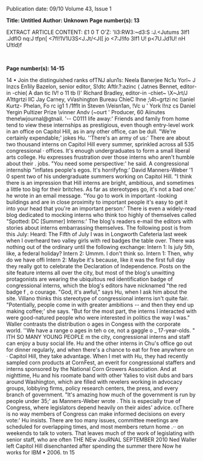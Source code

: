 Publication date: 09/10
Volume 43, Issue 1

**Title:  Untitled**
**Author:  Unknown**
**Page number(s): 13**

EXTRACT ARTICLE CONTENT:
£1 
0 T O'Z: 'li3:RW3:~d3:S 
:J.<Jutums 3lf1 .JdflO nq:J tfpn[ <7fl!1V1U3S<J.Jt/<J([ jo <7:J!lfo 3lf1 U! p<7U.Jd1U! nH U!tld)f 


<br/>

**Page number(s): 14-15**

14 
• 
Join the distinguished 
ranks ofTNJ alun1s: 
Neela Banerjee 
Nc1u Yorl~ J lnzcs 
En1ily Bazelon, 
senior editor, 
S!dtc Aftlr.?:azinc 
( 
Jatnes Bennet, 
editor-in -chie( 
A dan tic IV! o 11 tb I)' 
Richard Bradley, 
editor-in -chiet~ 
\X~Jrt/J A1ttgrtzi llC 
Jay Carney, 
vVashington Bureau ChieC 
Ihne ;\4t~grtzi nc 
l)aniel Kurtz- Phelan, 
Fo rc ig1 1 /1fflt in 
Steven \Veisn1an, 
!Vc u ' York l!nz cs 
Daniel Yergin 
Pultizer Prize \vinner 
Andv (~ourt 
' 
Producer, 60 Aiinutes 
thene\wjournal@gtnail. 
'--
C0111 
life away:' 
Friends and family from home tend 
to view these internships as prestigious, 
even though entry-level work in an office 
on Capitol Hill, as in any other office, can 
be dull. 
"We're certainly expendable;' jokes 
Hu. ''There's an army of us:' 
There are about two thousand interns 
on Capitol Hill every summer, sprinkled 
across all 535 congressional · offices. It's 
enough undergraduates to form a small 
liberal arts college. 
Hu expresses frustration over those 
interns who aren't humble about their 
. 
jobs. "You need some perspective:' he 
said. A congressional internship "inflates 
people's egos. It's horrifyfng:' 
David Manners-Weber '1 0 spent two 
of his undergraduate summers working 
on Capitol Hill. "I think there is an 
impression that Hill interns are bright, 
ambitious, and sometimes a little too big 
for their britches. As far as stereotypes 
go, it's not a bad one:' he wrote in an 
email message. "You go to work in 
important -looking buildings and are in 
close proximity to important people it's 
easy to get it into your head that you're 
an important person:' 
There is even a widely-read blog 
dedicated to mocking interns who think 
too highly of themselves called "Spotted: 
DC [Summer] Interns:' The blog's 
readers e-mail the editors with stories 
about interns embarrassing themselves. 
The following post is from this July: 
Heard: The Fifth of July 
I was in Longworth Cafeteria last week 
when I overheard two valley girls with red 
badges the table over. There was nothing out 
of the ordinary until the following exchange: 
Intern 1: Is july 5th, like, a federal 
holiday? 
Intern 2: Ummm. I don't think so. 
Intern 1: Then, why do we have offi 
Intern 2: Maybe it's because, like it was 
the first full day they really got to celebrate 
the Declaration of Independence. 
Posts on the site feature interns all 
over the city, but most of the blog's 
unwitting protagonists are wearing the 
ubiquitous red identification badge of 
congressional interns, which the blog's 
editors have nicknamed "the red badge 
f 
, 
o courage. 
"God, it's awful," says Hu, when I ask 
him about the site. 
Villano thinks this stereotype of 
congressional interns isn't quite fair. 
"Potentially, people come in with greater 
ambitions -- and then they end up 
making coffee;' she says. "But for the 
most part, the interns I interacted with 
were good-natured people who were 
interested in politics the way I was." 
Waller 
contrasts 
the 
distribution o 
ages in 
Congess with the corporate 
world. ''We have a range 
o ages in teh o ce, not a 
gaggle o _ 17-year-olds. " 
ITH SO MANY YOUNG PEOPLE m 
the city, congressional interns 
and staff can enjoy a busy social life. 
Hu and the other interns in Chu's office 
go out for dinner regularly, and when 
there's a chance to eat for free anywhere 
on · Capitol Hill, they take advantage. 
When I met with Hu, they had recently 
sampled corn products at CornFest, 
an everit for congressional staffers and 
interns sponsored by the National Corn 
Growers Association. 
And at nighttime, Hu and his roomate 
band with other Yalies to visit dubs and 
bars around Washington, which are 
filled with revelers working in advocacy 
groups, lobbying firms, policy research 
centers, the press, and every branch of 
government. 
"It's amazing how much of the 
government is run by people under 35;' 
as Manners-Weber wrote . 
This is especially true of Congress, 
where legislators depend heavily on their 
aides' advice. ccThere is no way members 
of Congress 
can 
make 
informed 
decisions on every vote:' Hu insists. 
There are too many issues, committee 
meetings are scheduled for overlapping 
times, and most members return home .·· 
on weekends to talk to voters. 
That leaves much of the work of 
legislating with senior staff, who are often 
THE NEw JouRNAL 
SEPTEMBER 2010 
Ned Waller left Capitol Hill disenchanted after spending the summer there 
Now he works for IBM 
• 2006. 
tn 
15